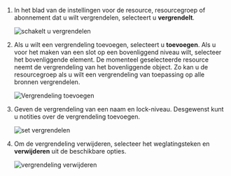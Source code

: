 1. In het blad van de instellingen voor de resource, resourcegroep of abonnement dat u wilt vergrendelen, selecteert u **vergrendelt**.

      ![schakelt u vergrendelen](./media/resource-manager-lock-resources/select-lock.png)

2. Als u wilt een vergrendeling toevoegen, selecteert u **toevoegen**. Als u voor het maken van een slot op een bovenliggend niveau wilt, selecteer het bovenliggende element. De momenteel geselecteerde resource neemt de vergrendeling van het bovenliggende object. Zo kan u de resourcegroep als u wilt een vergrendeling van toepassing op alle bronnen vergrendelen.

      ![Vergrendeling toevoegen](./media/resource-manager-lock-resources/add-lock.png) 

3. Geven de vergrendeling van een naam en lock-niveau. Desgewenst kunt u notities over de vergrendeling toevoegen.

      ![set vergrendelen](./media/resource-manager-lock-resources/set-lock.png) 

4. Om de vergrendeling verwijderen, selecteer het weglatingsteken en **verwijderen** uit de beschikbare opties.

      ![vergrendeling verwijderen](./media/resource-manager-lock-resources/delete-lock.png) 